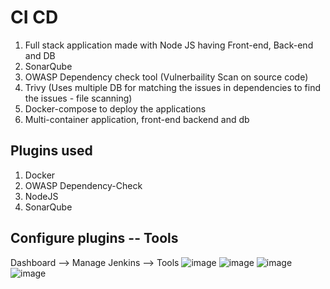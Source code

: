 # CI CD 
1) Full stack application made with Node JS having Front-end, Back-end and DB
2) SonarQube
3) OWASP Dependency check tool (Vulnerbaility Scan on source code)
4) Trivy (Uses multiple DB for matching the issues in dependencies to find the issues  - file scanning)
5) Docker-compose to deploy the applications
6) Multi-container application, front-end backend and db

Plugins used
--
1) Docker	 
2) OWASP Dependency-Check	 
3) NodeJS
4) SonarQube

Configure plugins -- Tools
--
Dashboard --> Manage Jenkins --> Tools 
![image](https://github.com/pavankumar0077/Complete-DevOps/assets/40380941/dd3de889-69c7-40ab-ac3b-8955c12ffbc8)
![image](https://github.com/pavankumar0077/Complete-DevOps/assets/40380941/9e49ef4e-e90f-4e75-a350-ae6490020f8c)
![image](https://github.com/pavankumar0077/Complete-DevOps/assets/40380941/25dedf6f-063f-45a1-b06f-2e37e60a2e61)
![image](https://github.com/pavankumar0077/Complete-DevOps/assets/40380941/e2c07c93-c73e-42db-94e6-255b368f1b4a)

